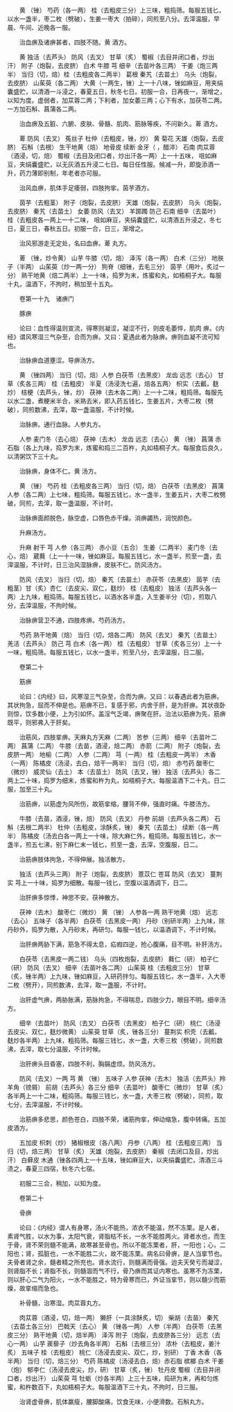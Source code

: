 <!-- { "loadSidebar": true } -->
　　黄 （锉） 芍药（各一两） 桂（去粗皮三分）上三味，粗捣筛。每服五钱匕，以水一盏半，枣二枚（劈破），生姜一枣大（拍碎），同煎至八分。去滓温服，早晨、午间、近晚各一服。

　　治血痹及诸痹甚者，四肢不随。黄 酒方。

　　黄 独活（去芦头） 防风（去叉） 甘草（炙） 蜀椒（去目并闭口者，炒出汗） 附子（炮裂，去皮脐） 白术 牛膝 芎 细辛（去苗叶各三两） 干姜（炮三两半） 当归（切，焙）桂（去粗皮各二两半） 葛根 秦艽（去苗土） 乌头（炮裂，去皮脐） 山茱萸（各二两） 大黄（一两生，锉）上一十八味，锉如麻豆，用夹绢囊盛贮，以清酒一斗浸之，春夏五日，秋冬七日。初服一合，日再夜一，渐增之，以知为度。虚弱者，加苁蓉二两；下利者，加女萎三两；心下有水，加茯苓二两。一方加石斛、菖蒲各二两。

　　治血痹及五脏、六腑、皮肤、骨髓、肌肉、筋脉等疾，不问新久。萆 酒方。

　　萆 防风（去叉） 菟丝子 杜仲（去粗皮，锉，炒） 黄 菊花 天雄（炮裂，去皮脐） 石斛（去根） 生干地黄（焙） 地骨皮 续断 金牙（ ，醋淬） 石南 肉苁蓉（酒浸，切，焙） 蜀椒（去目及闭口者，炒出汗各一两）上一十五味， 咀如麻豆，夹绢囊盛贮，以无灰酒五升浸二七日。每日任性服。候减一升，即旋添酒一升，药力薄即别制，年老者亦可服。

　　治风血痹，肌体手足痿弱，四肢拘挛。茵芋酒方。

　　茵芋（去粗茎） 附子（炮裂，去皮脐） 天雄（炮裂，去皮脐） 乌头（炮裂，去皮脐） 秦艽（去苗土） 女萎 防风（去叉） 羊踯躅 防己 石南 细辛（去苗叶） 桂（去粗皮各一两上一十二味， 咀如麻豆，夹绢囊盛贮，以清酒五升浸之，冬七日，夏三日，春秋五日。初服一合，日三，渐增之。

　　治风邪游走无定处，名曰血痹。萆 丸方。

　　萆 （锉，炒令黄） 山芋 牛膝（切，焙） 泽泻（各一两） 白术（三分） 地肤子（半两） 山茱萸（炒一两一分） 狗脊（细锉，去毛三分） 茵芋（用叶，炙过一分） 熟干地黄（焙二两半）上一十味，捣罗为末，炼蜜和丸，如梧桐子大。每服十丸，温酒下，不拘时，稍加至十五丸。

　　卷第一十九　诸痹门

　　豚痹

　　论曰：血性得温则宣流，得寒则凝涩，凝涩不行，则皮毛萎悴，肌肉 痹。《内经》谓风寒湿三气杂至，合而为痹。又曰：夏遇此者为脉痹。痹则血凝不流可知也。

　　治脉痹血道壅涩。导痹汤方。

　　黄 （锉四两） 当归（切，焙）人参 白茯苓（去黑皮） 龙齿 远志（去心） 甘草（炙各三两） 桂（去粗皮） 半夏（汤浸洗七遍，焙各五两） 枳实（去瓤，麸炒） 桔梗（去芦头，锉，炒） 茯神（去木各二两）上一十二味，粗捣筛。每服先以水二盏，煮粳米半合，米熟去米，即入药五钱匕，生姜五片，大枣二枚（劈破），同煎数沸，去滓，取一盏温服，不计时候。

　　治脉痹。通行血脉。人参丸方。

　　人参 麦门冬（去心焙） 茯神（去木） 龙齿 远志（去心） 黄 （锉） 菖蒲 赤石脂（各上九味，捣罗为末，炼蜜和捣三二百杵，丸如梧桐子大。每服食后良久，以清粥饮下三十丸。

　　治脉痹，身体不仁。黄 汤方。

　　黄 （锉） 芍药 桂（去粗皮各三两） 当归（切，焙） 白茯苓（去黑皮） 菖蒲 人参（各二两）上七味，粗捣筛。每服五钱匕，水一盏半，生姜五片，大枣二枚劈破，同煎，去滓，取一盏温服，不计时。

　　治脉痹面颜脱色，脉空虚，口唇色赤干燥。消痹蠲热，润悦颜色。

　　升麻汤方。

　　升麻 射干 芎 人参（各三两） 赤小豆（五合） 生姜（二两半） 麦门冬（去心，焙） 葳蕤（上一十一味，锉如麻豆。每服五钱匕，水一盏半，煎至一盏，去滓温服，不计时，日三治风湿脉痹，皮肤不仁。防风汤方。

　　防风（去叉） 当归（切，焙） 秦艽（去苗土） 赤茯苓（去黑皮） 茵芋（去粗茎）甘（炙）杏仁（去皮尖、双仁，麸炒） 桂（去粗皮） 独活（去芦头各一两）上九味，粗捣筛。每服五钱匕，以酒水各半盏，入生姜半分（切），煎取八分，去滓温服，不拘时候。

　　治脉痹营卫不通，四肢疼痹。芍药汤方。

　　芍药 熟干地黄（焙） 当归（切，焙各二两） 防风（去叉） 秦艽（去苗土） 羌活（去芦头） 防己 芎 白术（各一两） 桂（去粗皮） 甘草（炙各三分）上一十一味，粗捣筛。每服五钱匕，以水一盏半，煎至八分，去滓温服，日二服。

　　卷第二十

　　筋痹

　　论曰：《内经》曰，风寒湿三气杂至，合而为痹。又曰：以春遇此者为筋痹。其状拘急，屈而不伸是也。筋痹不已，复感于邪，内舍于肝，是为肝痹。其状夜卧则惊，饮多数小便，上为引如怀。盖淫气乏竭，痹聚在肝。治法以筋痹为先，筋痹既平，则邪弗入于肝矣。

　　治筋风，四肢挛痹。天麻丸方天麻（二两） 苦参（三两） 细辛（去苗叶二两） 菖蒲（二两） 牛膝（去苗，酒浸，焙二两） 赤箭（二两） 附子（炮裂，去皮脐一两） 地榆（二两） 人参（二两） 芎（一两） 桂（去粗皮一两半） 木香（一两） 陈橘皮（汤浸，去白，焙干一两半） 当归（切，焙） 赤芍药 酸枣仁（微炒） 威灵仙（去土） 本（去苗土） 防风（去叉，锉） 独活（去芦头）各二两上二十味，捣罗为细末，炼蜜和杵为丸，如梧桐子大。每服温酒下二十丸，日二服，加至三十丸。

　　治筋痹，以筋虚为风所伤，故筋挛缩，腰背不伸，强直时痛。牛膝汤方。

　　牛膝（去苗，酒浸，锉，焙） 防风（去叉） 丹参 前胡（去芦头各二两） 石斛（去根二两半） 杜仲（去粗皮，涂酥炙，锉） 秦艽（去苗土） 续断（各一两半） 陈橘皮（汤去白各一两上一十味，除大麻仁外，粗捣筛。每服五钱匕，水一盏半，煎五七沸，别下麻仁末一钱匕，煎至一盏，去滓，空腹服，日二。

　　治筋痹肢体拘急，不得伸展。独活散方。

　　独活（去芦头三两） 附子（炮裂，去皮脐） 薏苡仁 苍耳 防风（去叉） 蔓荆实 芎上一十味，捣罗为细散。每服一钱匕，空腹以温酒调下，日二。

　　治肝痹多惊悸，神思不安。茯神散方。

　　茯神（去木） 酸枣仁（微炒） 黄 （锉） 人参各一两 熟干地黄（焙） 远志（去心） 五味子（各半两） 白茯苓（去黑皮一两） 丹砂（别研半两）上九味，除丹砂外，捣罗为散，入丹砂末，再研匀。每服一钱匕，以温酒调下，不计时候。

　　治肝痹两胁下满，筋急不得太息，疝瘕四逆，抢心腹痛，目不明。补肝汤方。

　　白茯苓（去黑皮一两二钱） 乌头（四枚炮裂，去皮脐） 蕤仁（研） 柏子仁（研） 防风（去叉） 细辛（去苗叶各二两） 山茱萸 桂（去粗皮三分） 甘草（炙，锉半两）上九味，锉如麻豆，入研药拌匀。每服五钱匕，水一盏半，入大枣二枚（劈开），同煎数沸，去滓，取一盏服，不计时。

　　治肝虚气痹，两胁胀满，筋脉拘急，不得喘息，四肢少力，眼目不明。细辛汤方。

　　细辛（去苗叶） 防风（去叉） 白茯苓（去黑皮） 柏子仁（研） 桃仁（汤浸去皮尖、双仁，麸炒微黄） 山茱萸 甘草（炙，锉各三分） 蔓荆实 枳壳（去瓤，麸炒各半两）上九味，粗捣筛。每服三钱匕，水一盏，大枣三枚（劈破），同煎数沸，去滓，取七分温服，不计时候。

　　治肝痹头目昏塞，四肢不利，胸膈虚烦。防风汤方。

　　防风（去叉）一两 芎 黄 （锉） 五味子 人参 茯神（去木） 独活（去芦头）羚羊角（镑屑） 前胡（去芦头）各三分 细辛（去苗叶） 酸枣仁（微炒） 甘草（炙）各半两上一十二味，粗捣筛。每服三钱匕，水一盏，大枣三枚（劈破），同煎，取七分，去滓温服，不计时候。

　　治筋痹多悲思，颜色苍白，四肢不荣，诸筋拘挛，伸动缩急，腹中转痛。五加皮酒方。

　　五加皮 枳刺（炒） 猪椒根皮（各八两） 丹参（八两） 桂（去粗皮三两） 当归（切，焙三两） 甘草（炙） 天雄（炮裂，去皮脐） 秦椒（去闭口及目，炒出汗） 白藓皮 木通（锉各四两上一十五味，锉如麻豆大，以夹绢囊盛贮，清酒三斗渍之，春夏三四宿，秋冬六七宿。

　　初服二三合，稍加，以知为度。

　　卷第二十

　　骨痹

　　论曰：《内经》谓人有身寒，汤火不能热，浓衣不能温，然不冻栗。是人者，素肾气胜，以水为事，太阳气衰，肾脂枯不长，一水不能胜两火。肾者水也，而生于骨，肾不荣则髓不能满，故寒甚至骨也。所以不能冻栗者，肝，一阳也；心，二阳也；肾，孤脏也，一水不能胜二火，故不能冻栗。病名曰骨痹，是人当挛节也。夫骨者肾之余，髓者精之所充也。肾水流行，则髓满而骨强。迨夫天癸亏而凝涩，则肾脂不长；肾脂不长，则髓涸而气不行，骨乃痹而其证内寒也。虽寒不为冻栗，则以肝心二气为阳火，一水不能胜之，特为骨寒而已，外证当挛节，则以髓少而筋燥，故挛缩而急也。

　　补骨髓，治寒湿。肉苁蓉丸方。

　　肉苁蓉（酒浸，切，焙一两） 獭肝（一具涂酥炙，切） 柴胡（去苗） 秦艽（去苗土各三分） 巴戟天（去心） 黄 （锉各一两） 人参（半两） 白茯苓（去黑皮三分） 熟干地黄（切，焙半两） 泽泻 附子（炮裂，去皮脐各三分） 远志（去心一两） 山芋 蒺藜子（炒去角各半两） 石斛（去根三分） 浓朴（去粗皮，姜汁炙） 五味子 桂（去粗皮） 桃仁（汤浸去皮尖、双仁，炒，别研） 丁香 木香（各半两） 当归（切，焙三分） 芍药 陈橘皮（汤浸去白，焙）赤石脂 槟榔 白术 干姜（炮） 郁李仁（汤浸去皮尖，炒，研） 甘草（炙，锉） 牡丹皮 蜀椒（去目并闭口者，炒出汗） 山茱萸 芎 牡蛎（炒各半两）上三十五味，捣研为末，再和匀炼蜜，和杵数百下，丸如梧桐子大。每服温酒下三十丸，不拘时，日三服。

　　治肾虚骨痹，肌体羸瘦，腰脚酸痛，饮食无味，小便滑数。石斛丸方。

